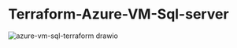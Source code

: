 # Terraform-Azure-VM-Sql-server
![azure-vm-sql-terraform drawio](https://github.com/Ab-Rehman99/Terraform-Azure-VM-Sql-server/assets/85974328/e888d766-fd1f-42c6-ae6d-edbfbed9dbc7)
